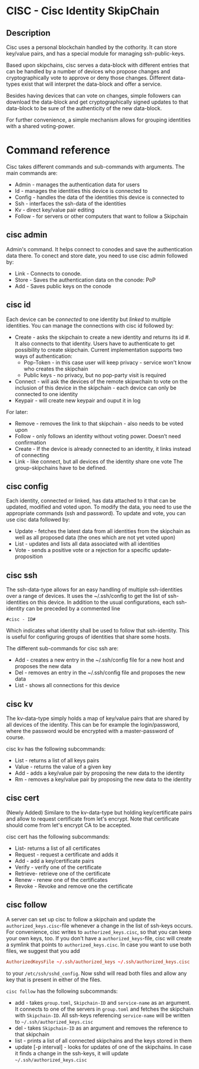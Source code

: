 # CISC - Cisc Identity SkipChain

## Description
Cisc uses a personal blockchain handled by the cothority. It
 can store key/value pairs, and has a special module for managing
 ssh-public-keys.

Based upon skipchains, cisc serves a data-block with different entries that can be handled by a number of devices who propose changes and cryptographically vote to approve or deny those changes. Different data-types exist that will interpret the data-block and offer a service.

Besides having devices that can vote on changes, simple followers can download the data-block and get cryptographically signed updates to that data-block to be sure of the authenticity of the new data-block.

For further convenience, a simple mechanism allows for grouping identities with a shared voting-power.

# Command reference

Cisc takes different commands and sub-commands with arguments. The main commands are:
  * Admin - manages the authentication data for users
  * Id - manages the identities this device is connected to
  * Config - handles the data of the identities this device is connected to
  * Ssh - interfaces the ssh-data of the identities
  * Kv - direct key/value pair editing
  * Follow - for servers or other computers that want to follow a Skipchain
## cisc admin

Admin's command. It helps connect to conodes and save the authentication data there. To conect and store date, you need to use cisc admin followed by:
  * Link - Connects to conode.
  * Store - Saves the authentication data on the conode: PoP
  * Add - Saves public keys on the conode

## cisc id

Each device can be _connected_ to one identity but _linked_ to multiple identities. You can manage the connections with cisc id followed by:
  * Create - asks the skipchain to create a new identity and returns its id #. It also connects to that identity.
  	Users have to authenticate to get possibility to create skipchain. Current implementation supports two ways of authentication:
	* Pop-Token - in this case user will keep privacy - service won't know who creates the skipchain
	* Public keys - no privacy, but no pop-party visit is required
  * Connect - will ask the devices of the remote skipwchain to vote on the inclusion of this device in the skipchain - each device can only be connected to one identity
  * Keypair - will create new keypair and ouput it in log

For later:
  * Remove - removes the link to that skipchain - also needs to be voted upon
  * Follow - only follows an identity without voting power. Doesn’t need confirmation
  * Create - If the device is already connected to an identity, it links instead of connecting
  * Link - like connect, but all devices of the identity share one vote
The group-skipchains have to be defined.

## cisc config
Each identity, connected or linked, has data attached to it that can be updated, modified and voted upon. To modify the data, you need to use the appropriate commands (ssh and password). To update and vote, you can use cisc data followed by:
  * Update - fetches the latest data from all identities from the skipchain as well as all proposed data (the ones which are not yet voted upon)
  * List - updates and lists all data associated with all identities
  * Vote - sends a positive vote or a rejection for a specific update-proposition

## cisc ssh
The ssh-data-type allows for an easy handling of multiple ssh-identities over a range of devices. It uses the ~/.ssh/config to get the list of ssh-identities on this device. In addition to the usual configurations, each ssh-identity can be preceded by a commented line
```
#cisc - ID#
```
Which indicates what identity shall be used to follow that ssh-identity. This is useful for configuring groups of identities that share some hosts.

The different sub-commands for cisc ssh are:
  * Add - creates a new entry in the ~/.ssh/config file for a new host and proposes the new data
  * Del - removes an entry in the ~/.ssh/config file and proposes the new data
  * List - shows all connections for this device

## cisc kv
The kv-data-type simply holds a map of key/value pairs that are shared by all devices of the identity. This can be for example the login/password, where the password would be encrypted with a master-password of course.

cisc kv has the following subcommands:
  * List - returns a list of all keys pairs
  * Value - returns the value of a given key
  * Add - adds a key/value pair by proposing the new data to the identity
  * Rm - removes a key/value pair by proposing the new data to the identity
## cisc cert
(Newly Added) Similare to the kv-data-type but holding key/certificate pairs and allow to request certificate from let's encrypt. Note that certificate should come from let's encrypt CA to be accepted.

cisc cert has the following subcommands:
  * List- returns a list of all certificates
  * Request - request a certificate and adds it
  * Add - add a key/certificate pairs
  * Verify - verify one of the certificate
  * Retrieve- retrieve one of the certificate
  * Renew - renew one of the certificates
  * Revoke - Revoke and remove one the certificate
## cisc follow
A server can set up cisc to follow a skipchain and update the
`authorized_keys.cisc`-file whenever a change in the list of ssh-keys occurs.
For convenience, cisc writes to `authorized_keys.cisc`, so that you can keep
your own keys, too. If you don't have a `authorized_keys`-file, cisc will
create a symlink that points to `authorized_keys.cisc`. In case you want
to use both files, we suggest that you add

```conf
AuthorizedKeysFile ~/.ssh/authorized_keys ~/.ssh/authorized_keys.cisc
```

to your `/etc/ssh/sshd_config`. Now sshd will read both files and allow
any key that is present in either of the files.

`cisc follow` has the following subcommands:
  * add - takes `group.toml`, `Skipchain-ID` and `service-name` as an
  argument. It connects to one of the servers in `group.toml` and fetches
  the skipchain with `Skipchain-ID`. All ssh-keys referencing `service-name`
  will be written to `~/.ssh/authorized_keys.cisc`
  * del - takes `Skipchain-ID` as an argument and removes the reference to
  that skipchain
  * list - prints a list of all connected skipchains and the keys stored
  in them
  * update [-p interval] - looks for updates of one of the skipchains. In
   case it finds a change in the ssh-keys, it will update
   `~/.ssh/authorized_keys.cisc`

